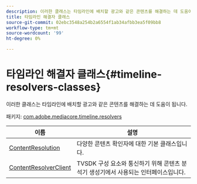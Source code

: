 ```yaml
---
description: 이러한 클래스는 타임라인에 배치할 광고와 같은 콘텐츠를 해결하는 데 도움이 됩니다.
title: 타임라인 해결자 클래스
source-git-commit: 02ebc3548a254b2a6554f1ab34afbb3ea5f09bb8
workflow-type: tm+mt
source-wordcount: '99'
ht-degree: 0%

---
```


# 타임라인 해결자 클래스{#timeline-resolvers-classes}

이러한 클래스는 타임라인에 배치할 광고와 같은 콘텐츠를 해결하는 데 도움이 됩니다.

패키지: [com.adobe.mediacore.timeline.resolvers](https://help.adobe.com/en_US/primetime/api/psdk/asdoc-dhls_1.4/com/adobe/mediacore/timeline/resolvers/package-detail.html)

| 이름 | 설명 |
|---|---|
| [ContentResolution](https://help.adobe.com/en_US/primetime/api/psdk/asdoc-dhls_1.4/com/adobe/mediacore/timeline/resolvers/ContentResolver.html) | 다양한 콘텐츠 확인자에 대한 기본 클래스입니다. |
| [ContentResolverClient](https://help.adobe.com/en_US/primetime/api/psdk/asdoc-dhls_1.4/com/adobe/mediacore/timeline/resolvers/ContentResolverClient.html) | TVSDK 구성 요소와 통신하기 위해 콘텐츠 분석기 생성기에서 사용되는 인터페이스입니다. |
